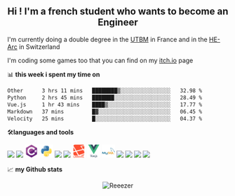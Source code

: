 <h2 align="center">Hi ! I'm a french student who wants to become an Engineer</h2>
  
I'm currently doing a double degree in the <a href="https://www.utbm.fr">UTBM</a> in France and in the <a href="https://www.he-arc.ch">HE-Arc</a> in Switzerland

I'm coding some games too that you can find on my <a href="https://reezer01.itch.io">itch.io</a> page

📊 **this week i spent my time on**
<!--START_SECTION:waka-->
```text
Other      3 hrs 11 mins   ████████▒░░░░░░░░░░░░░░░░   32.98 % 
Python     2 hrs 45 mins   ███████░░░░░░░░░░░░░░░░░░   28.49 % 
Vue.js     1 hr 43 mins    ████▒░░░░░░░░░░░░░░░░░░░░   17.77 % 
Markdown   37 mins         █▓░░░░░░░░░░░░░░░░░░░░░░░   06.45 % 
Velocity   25 mins         █░░░░░░░░░░░░░░░░░░░░░░░░   04.37 % 
```
<!--END_SECTION:waka-->

🛠️**languages and tools** 

<code><img height="30" src="https://raw.githubusercontent.com/jmnote/z-icons/master/svg/java.svg"></code>
<code><img height="30" src="https://raw.githubusercontent.com/jmnote/z-icons/master/svg/cpp.svg"></code>
<code><img height="30" src="https://raw.githubusercontent.com/devicons/devicon/master/icons/csharp/csharp-original.svg"></code>
<code><img height="30" src="https://raw.githubusercontent.com/devicons/devicon/master/icons/python/python-original.svg"></code>
<code><img height="30" src="https://www.vectorlogo.zone/logos/kotlinlang/kotlinlang-icon.svg"></code>
<code><img height="30" src="https://upload.wikimedia.org/wikipedia/commons/9/99/Unofficial_JavaScript_logo_2.svg"></code>
<code><img height="30" src="https://raw.githubusercontent.com/devicons/devicon/master/icons/laravel/laravel-plain-wordmark.svg"></code>
<code><img height="30" src="https://raw.githubusercontent.com/devicons/devicon/master/icons/vuejs/vuejs-original-wordmark.svg"></code>
<code><img height="30" src="https://raw.githubusercontent.com/devicons/devicon/master/icons/mysql/mysql-original-wordmark.svg"></code>
<code><img height="30" src="https://upload.wikimedia.org/wikipedia/commons/0/0b/Qt_logo_2016.svg"></code>
<code><img height="30" src="https://www.vectorlogo.zone/logos/springio/springio-icon.svg"></code>
<code><img height="30" src="https://www.vectorlogo.zone/logos/gnu_bash/gnu_bash-icon.svg"></code>
<code><img height="30" src="https://www.vectorlogo.zone/logos/figma/figma-icon.svg"></code>

📈 **my Github stats**
<p align="center"> <img src="https://github-readme-stats.vercel.app/api?username=Reeezer&show_icons=true&theme=gotham" alt="Reeezer" />


